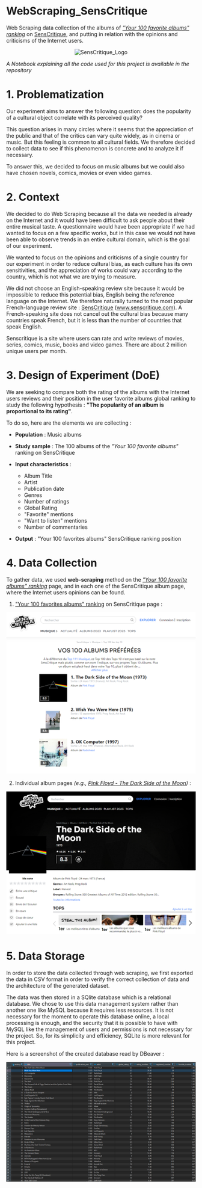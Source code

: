 # WebScraping_SensCritique

Web Scraping data collection of the albums of _["Your 100 favorite albums" ranking](https://www.senscritique.com/livres/tops/top100-des-top10)_ on [SensCritique](https://www.senscritique.com/), and putting in relation with the opinions and criticisms of the Internet users.

<p align="center">
  <img src="https://image.jimcdn.com/app/cms/image/transf/dimension=555x10000:format=jpg/path/s63ccf77ce0e97436/image/ibc519716a5a90364/version/1517731088/image.jpg"  alt="SensCritique_Logo"/>
</p>

*A Notebook explaining all the code used for this project is available in the repository*

# 1. Problematization

Our experiment aims to answer the following question: does the popularity of a cultural object correlate with its perceived quality? 

This question arises in many circles where it seems that the appreciation of the public and that of the critics can vary quite widely, as in cinema or music. But this feeling is common to all cultural fields. We therefore decided to collect data to see if this phenomenon is concrete and to analyze it if necessary.

To answer this, we decided to focus on music albums but we could also have chosen novels, comics, movies or even video games.

# 2. Context

We decided to do Web Scraping because all the data we needed is already on the Internet and it would have been difficult to ask people about their entire musical taste. A questionnaire would have been appropriate if we had wanted to focus on a few specific works, but in this case we would not have been able to observe trends in an entire cultural domain, which is the goal of our experiment.

We wanted to focus on the opinions and criticisms of a single country for our experiment in order to reduce cultural bias, as each culture has its own sensitivities, and the appreciation of works could vary according to the country, which is not what we are trying to measure. 

We did not choose an English-speaking review site because it would be impossible to reduce this potential bias, English being the reference language on the Internet. We therefore naturally turned to the most popular French-language review site : [SensCritique](https://www.senscritique.com/) (www.senscritique.com). A French-speaking site does not cancel out the cultural bias because many countries speak French, but it is less than the number of countries that speak English.

Senscritique is a site where users can rate and write reviews of movies, series, comics, music, books and video games. There are about 2 million unique users per month.

# 3. Design of Experiment (DoE)

We are seeking to compare both the rating of the albums with the Internet users reviews and their position in the user favorite albums global ranking to study the following hypothesis : **"The popularity of an album is proportional to its rating"**.

To do so, here are the elements we are collecting :

- **Population** : Music albums
- **Study sample** :  The 100 albums of the _"Your 100 favorite albums"_ ranking on SensCritique
- **Input characteristics** :
  - Album Title
  - Artist
  - Publication date
  - Genres
  - Number of ratings
  - Global Rating
  - "Favorite" mentions
  - "Want to listen" mentions
  - Number of commentaries

- **Output** : "Your 100 favorites albums" SensCritique ranking position

# 4. Data Collection

To gather data, we used **web-scraping** method on the _["Your 100 favorite albums" ranking](https://www.senscritique.com/livres/tops/top100-des-top10)_ page, and in each one of the SensCritique album page, where the Internet users opinions can be found.

1. ["Your 100 favorites albums" ranking](https://www.senscritique.com/livres/tops/top100-des-top10) on SensCritique page :

<p align="center">
  <img src="assets/top100_album_senscritique.png"  alt="Top100"/>
</p>

2. Individual album pages *(e.g., [Pink Floyd - The Dark Side of the Moon](https://www.senscritique.com/album/the_dark_side_of_the_moon/7848741))* :

<p align="center">
  <img src="assets/dark_side_of_the_moon_senscritique.png"  alt="DSOTM_Album"/>
</p>


# 5. Data Storage

In order to store the data collected through web scraping, we first exported the data in CSV format in order to verify the correct collection of data and the architecture of the generated dataset.

The data was then stored in a SQlite database which is a relational database. 
We chose to use this data management system rather than another one like MySQL because it requires less resources. It is not necessary for the moment to operate this database online, a local processing is enough, and the security that it is possible to have with MySQL like the management of users and permissions is not necessary for the project.
So, for its simplicity and efficiency, SQLite is more relevant for this project.  

Here is a screenshot of the created database read by DBeaver :

<p align="center">
  <img src="assets/top100_database.png"  alt="DBeaver_screenshot"/>
</p>
